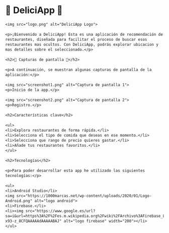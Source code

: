 <!DOCTYPE html>
<html lang="en">
<head>
    <meta charset="UTF-8">
    <meta http-equiv="X-UA-Compatible" content="IE=edge">
    <meta name="viewport" content="width=device-width, initial-scale=1.0">
    <title>Document</title>
</head>
<body>
    <h1>🍔 DeliciApp 🍔</h1>

    <img src="logo.png" alt="DeliciApp Logo">

    <p>¡Bienvenido a DeliciApp! Esta es una aplicación de recomendación de restaurantes, diseñada para facilitar el proceso de buscar esos restaurantes mas ocultos. Con DeliciApp, podrás explorar ubicacion y mas detalles sobre el seleccionado.</p>

    <h2>📸 Capturas de pantalla 📸</h2>

    <p>A continuación, se muestran algunas capturas de pantalla de la aplicación:</p>

    <img src="screenshot1.png" alt="Captura de pantalla 1">
    <p>Inicio de la app.</p>

    <img src="screenshot2.png" alt="Captura de pantalla 2">
    <p>Registro.</p>

    <h2>Características clave</h2>

    <ul>
    <li>Explora restaurantes de forma rápida.</li>
    <li>Selecciona el tipo de comida que deseas en ese momento.</li>
    <li>Selecciona que rango de precio quieres gastar.</li>
    <li>Añade tus restaurantes favoritos.</li>
    </ul>

    <h2>Tecnologías</h2>

    <p>Para poder desarrollar esta app he utilizado las siguientes tecnologías:</p>

    <ul>
    <li>Android Studio</li>
    <img src="https://1000marcas.net/wp-content/uploads/2020/01/Logo-Android.png" alt="logo android">
    <li>Firebase.</li>
    <li><img src="https://www.google.es/url?sa=i&url=https%3A%2F%2Fes.m.wikipedia.org%2Fwiki%2FArchivo%3AFirebase_Logo.svg&psig=AOvVaw3517UNNIKqyWxRNsTWVjxD&ust=1687286647492000&source=images&cd=vfe&ved=0CBEQjRxqFwoTCPD-x93-z_8CFQAAAAAdAAAAABAJ" alt="logo firebase" width="200"></li>
    </ul>

</body>
</html>
